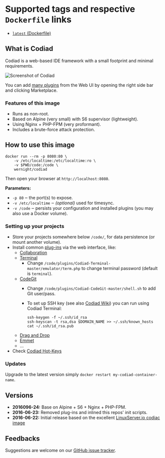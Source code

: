 # Supported tags and respective `Dockerfile` links

  * [`latest` (Dockerfile)](https://github.com/wernight/docker-codiad/blob/master/Dockerfile)


## What is Codiad

Codiad is a web-based IDE framework with a small footprint and minimal requirements.

![Screenshot of Codiad](https://github.com/wernight/docker-codiad/raw/master/docs/screenshot.png)

You can add [many plugins](http://market.codiad.com/) from the Web UI by opening the right side bar and clicking Marketplace.


### Features of this image

  * Runs as non-root.
  * Based on Alpine (very small) with S6 supervisor (lightweight).
  * Using Nginx + PHP-FPM (very proformant).
  * Includes a brute-force attack protection.



## How to use this image

    docker run --rm -p 8080:80 \
        -v /etc/localtime:/etc/localtime:ro \
        -v $PWD/code:/code \
        wernight/codiad

Then open your browser at `http://localhost:8080`.

**Parameters:**

  * `-p 80` ‒ the port(s) to expose.
  * `-v /etc/localtime` ‒ *(optional)* used for timesync.
  * `-v /code` ‒ persists your configuration and installed plugins (you may also use a Docker volume).


### Setting up your projects

  * Store your projects somewhere below `/code/`, for data persistence (or mount another volume).
  * Install common [plug-ins](http://market.codiad.com/) via the web interface, like:
      * [Collaboration](https://github.com/Codiad/Codiad-Collaborative)
      * [Terminal](https://github.com/Fluidbyte/Codiad-Terminal) 
          * Change `/code/plugins/Codiad-Terminal-master/emulator/term.php` to change terminal password (default is `terminal`).
      * [CodeGit](https://github.com/Andr3as/Codiad-CodeGit)
          * Change `/code/plugins/Codiad-CodeGit-master/shell.sh` to add Git user/pass.
          * To set up SSH key (see also [Codiad Wiki](https://github.com/Andr3as/Codiad-CodeGit/wiki)) you can run using Codiad Terminal:

                ssh-keygen -f ~/.ssh/id_rsa
                ssh-keyscan -t rsa,dsa $DOMAIN_NAME >> ~/.ssh/known_hosts
                cat ~/.ssh/id_rsa.pub
      * [Drag and Drop](https://github.com/Andr3as/Codiad-DragDrop)
      * [Emmet](https://github.com/Andr3as/Codiad-Emmet)
      * ...
   * Check [Codiad Hot-Keys](https://github.com/Codiad/Codiad/wiki/Hot-Keys)


### Updates

Upgrade to the latest version simply `docker restart my-codiad-container-name`.


## Versions

  * **2016096-24:** Base on Alpine + S6 + Nginx + PHP-FPM.
  * **2016-06-23:** Removed plug-ins and inlined this repos' init scripts.
  * **2016-06-22:** Initial release based on the excellent [LinuxServer.io codiac image](https://github.com/linuxserver/docker-codiad)


## Feedbacks

Suggestions are welcome on our [GitHub issue tracker](https://github.com/wernight/docker-codiad/issues).
